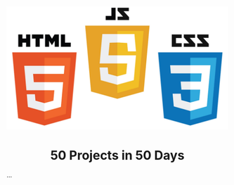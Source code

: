 <p align="center"><img width="600" src="Image/languages.jpeg"></p>

<h1 align="center">50 Projects in 50 Days </h1>

...


